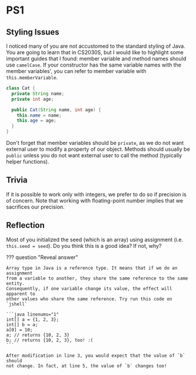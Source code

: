 # PS1

## Styling Issues
I noticed many of you are not accustomed to the standard styling of Java. You
are going to learn that in CS2030S, but I would like to highlight some important
guides that I found: member variable and method names should use `camelCase`.
If your constructor has the same variable names with the member variables', you
can refer to member variable with `this.memberVariable`.

```java
class Cat {
  private String name;
  private int age;

  public Cat(String name, int age) {
    this.name = name;
    this.age = age;
  }
}
```

Don't forget that member variables should be `private`, as we do not want
external user to modify a property of our object. Methods should usually be
`public` unless you do not want external user to call the method (typically
helper functions).

## Trivia
If it is possible to work only with integers, we prefer to do so if precision
is of concern. Note that working with floating-point number implies that we
sacrifices our precision.

## Reflection
Most of you initialized the seed (which is an array) using assignment (i.e.
`this.seed = seed`). Do you think this is a good idea? If not, why?

??? question "Reveal answer"

    Array type in Java is a reference type. It means that if we do an assignment
    from a variable to another, they share the same reference to the same entity.
    Consequently, if one variable change its value, the effect will apparent to
    other values who share the same reference. Try run this code on `jshell`

    ```java linenums="1"
    int[] a = {1, 2, 3};
    int[] b = a;
    a[0] = 10;
    a; // returns {10, 2, 3}
    b; // returns {10, 2, 3}, too! :(
    ```

    After modification in line 3, you would expect that the value of `b` should
    not change. In fact, at line 5, the value of `b` changes too!

